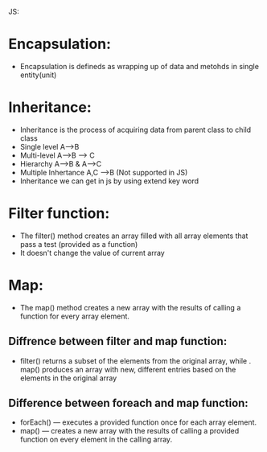 JS:

Encapsulation:
==============
+  Encapsulation is defineds as wrapping up of data and metohds in single entity(unit)


Inheritance:
============

+ Inheritance is the process of acquiring data from parent class to child class
+ Single level A-->B
+ Multi-level A-->B --> C
+ Hierarchy  A-->B & A-->C
+ Multiple Inhertance A,C -->B (Not supported in JS)
+ Inheritance we can get in js by using extend key word

Filter function:
=================

+ The filter() method creates an array filled with all array elements that pass a test (provided as a function)
+ It doesn't change the value of current array

Map:
====
+ The map() method creates a new array with the results of calling a function for every array element.

Diffrence between filter and map function:
------------------------------------------
 + filter() returns a subset of the elements from the original array, while . map() produces an array with new, different entries based on the elements in the original array
 
 Difference between foreach and map function:
 --------------------------------------------
 + forEach() — executes a provided function once for each array element.
 + map() — creates a new array with the results of calling a provided function on every element in the calling array.